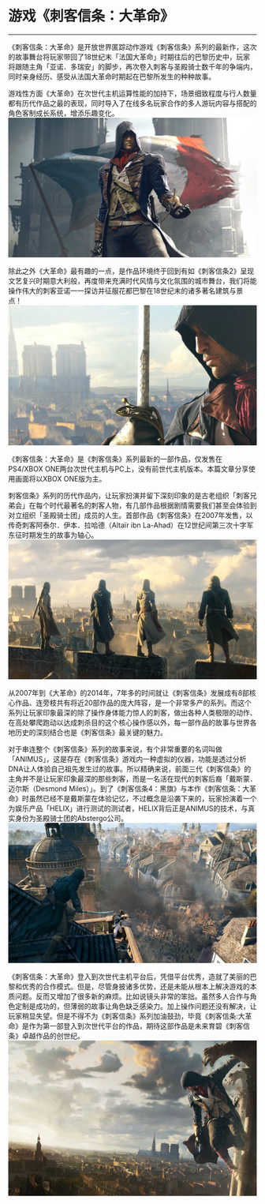 # 游戏《刺客信条：大革命》


----------
《刺客信条：大革命》是开放世界匿踪动作游戏《刺客信条》系列的最新作，这次的故事舞台将玩家带回了18世纪末「法国大革命」时期往后的巴黎历史中，玩家将跟随主角「亚诺．多瑞安」的脚步，再次卷入刺客与圣殿骑士数千年的争端内，同时亲身经历、感受从法国大革命时期起在巴黎所发生的种种故事。

游戏性方面《大革命》在次世代主机运算性能的加持下，场景细致程度与行人数量都有历代作品之最的表现，同时导入了在线多名玩家合作的多人游玩内容与搭配的角色客制成长系统，增添乐趣变化。
![enter description here](./images/000384e2b1454c8dba444fd88c9f1b9c_1.jpeg)

除此之外《大革命》最有趣的一点，是作品环境终于回到有如《刺客信条2》呈现文艺复兴时期意大利般，再度带来充满时代风情与文化氛围的城市舞台，我们将能操作伟大的刺客亚诺一一探访并征服花都巴黎在18世纪末的诸多著名建筑与景点！
![enter description here](./images/32539267545f4d40aabda9dbd5b011ee.jpeg)

《刺客信条：大革命》是《刺客信条》系列最新的一部作品，仅发售在PS4/XBOX ONE两台次世代主机与PC上，没有前世代主机版本。本篇文章分享使用画面将以XBOX ONE版为主。
 
 刺客信条》系列的历代作品内，让玩家扮演并留下深刻印象的是古老组织「刺客兄弟会」在每个时代最著名的刺客人物，有几部作品根据剧情需要我们甚至会体验到对立组织「圣殿骑士团」成员的人生。首部作品《刺客信条》在2007年发售，以传奇刺客阿泰尔．伊本．拉哈德（Altaïr ibn La-Ahad）在12世纪间第三次十字军东征时期发生的故事为轴心。
 ![enter description here](./images/c75c10385343fbf28ebc8c39b87eca8065388f13_1.png)
 
 从2007年到《大革命》的2014年，7年多的时间就让《刺客信条》发展成有8部核心作品、连旁枝共有将近20部作品的庞大阵容，是一个非常多产的系列。而这个系列让玩家印象最深的除了操作身体能力惊人的刺客，做出各种人类极限的动作、在高处攀爬跑动以达成刺杀目的这个核心操作感以外，每一部作品的故事与世界各地历史的深刻结合也是《刺客信条》最关键的魅力。

对于串连整个《刺客信条》系列的故事来说，有个非常重要的名词叫做「ANIMUS」，这是存在《刺客信条》游戏内一种虚拟的仪器，功能是透过分析DNA让人体验自己祖先发生过的故事。所以精确来说，前面三代《刺客信条》的主角并不是让玩家印象最深的那些刺客，而是一名活在现代的刺客后裔「戴斯蒙．迈尔斯（Desmond Miles）」。到了《刺客信条4：黑旗》与本作《刺客信条：大革命》时虽然已经不是戴斯蒙在体验记忆，不过概念是沿袭下来的，玩家扮演着一个为娱乐产品「HELIX」进行测试的测试者，HELIX背后正是ANIMUS的技术，与真实身份为圣殿骑士团的Abstergo公司。
![enter description here](./images/6d01bf9cgw1eid8dpn0z6j21hc0u01kx.jpg)

《刺客信条：大革命》登入到次世代主机平台后，凭借平台优秀，造就了美丽的巴黎和优秀的合作模式。但是，尽管身披诸多优势，还是未能从根本上解决游戏的本质问题。反而又增加了很多新的麻烦。比如说镜头非常的笨拙。虽然多人合作与角色定制是成功的，但薄弱的故事让角色缺乏感染力。加上操作问题还没有解决，让玩家稍显失望。但是不得不为《刺客信条》系列加油鼓劲，毕竟《刺客信条:大革命》是作为第一部登入到次世代平台的作品，期待这部作品是未来育碧《刺客信条》卓越作品的创世纪。
![enter description here](./images/e19f920b83d2b129eff8758d4110273f09c058b9.jpg)